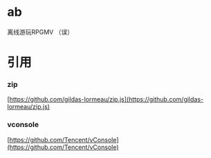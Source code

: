 # ab
离线游玩RPGMV （误）
# 引用
### zip
[https://github.com/gildas-lormeau/zip.js](https://github.com/gildas-lormeau/zip.js)
### vconsole
[https://github.com/Tencent/vConsole](https://github.com/Tencent/vConsole)
